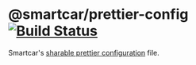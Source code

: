 # @smartcar/prettier-config [![Build Status][ci-image]][ci-url]

Smartcar's [sharable prettier configuration](https://prettier.io/docs/en/configuration.html#sharing-configurations) file.

[ci-url]: https://travis-ci.com/smartcar/prettier-config
[ci-image]: https://img.shields.io/travis/com/smartcar/prettier-config/master.svg?style=flat-square
